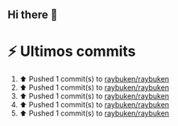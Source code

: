 ## Hi there 👋

<!--
**raybuken/raybuken** is a ✨ _special_ ✨ repository because its `README.md` (this file) appears on your GitHub profile.

Here are some ideas to get you started:

- 🔭 I’m currently working on ...
- 🌱 I’m currently learning ...
- 👯 I’m looking to collaborate on ...
- 🤔 I’m looking for help with ...
- 💬 Ask me about ...
- 📫 How to reach me: ...
- 😄 Pronouns: ...
- ⚡ Fun fact: ...
-->

# ⚡ Ultimos commits
<!--RECENT_ACTIVITY:start-->
1. ⬆️ Pushed 1 commit(s) to [raybuken/raybuken](https://github.com/raybuken/raybuken)<br>
2. ⬆️ Pushed 1 commit(s) to [raybuken/raybuken](https://github.com/raybuken/raybuken)<br>
3. ⬆️ Pushed 1 commit(s) to [raybuken/raybuken](https://github.com/raybuken/raybuken)<br>
4. ⬆️ Pushed 1 commit(s) to [raybuken/raybuken](https://github.com/raybuken/raybuken)<br>
5. ⬆️ Pushed 1 commit(s) to [raybuken/raybuken](https://github.com/raybuken/raybuken)<br>
<!--RECENT_ACTIVITY:end-->

<!--END_ACTIVITY:last_update-->
